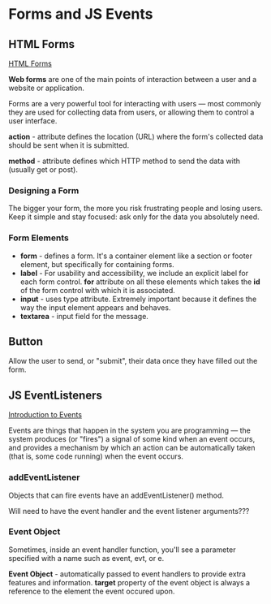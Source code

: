 # Forms and JS Events

## HTML Forms

[HTML Forms](https://developer.mozilla.org/en-US/docs/Learn/Forms)

**Web forms** are one of the main points of interaction between a user and a website or application.

Forms are a very powerful tool for interacting with users — most commonly they are used for collecting data from users, or allowing them to control a user interface.

**action** - attribute defines the location (URL) where the form's collected data should be sent when it is submitted.

**method** - attribute defines which HTTP method to send the data with (usually get or post).

### Designing a Form

The bigger your form, the more you risk frustrating people and losing users. Keep it simple and stay focused: ask only for the data you absolutely need.

### Form Elements

- **form** - defines a form. It's a container element like a section or footer element, but specifically for containing forms.
- **label** - For usability and accessibility, we include an explicit label for each form control. **for** attribute on all these elements which takes the **id** of the form control with which it is associated.
- **input** - uses type attribute. Extremely important because it defines the way the input element appears and behaves.
- **textarea** - input field for the message.

## Button

 Allow the user to send, or "submit", their data once they have filled out the form.

## JS EventListeners

[Introduction to Events](https://developer.mozilla.org/en-US/docs/Learn/JavaScript/Building_blocks/Events)

Events are things that happen in the system you are programming — the system produces (or "fires") a signal of some kind when an event occurs, and provides a mechanism by which an action can be automatically taken (that is, some code running) when the event occurs.

### addEventListener

Objects that can fire events have an addEventListener() method. 

Will need to have the event handler and the event listener arguments???

### Event Object

Sometimes, inside an event handler function, you'll see a parameter specified with a name such as event, evt, or e.

**Event Object** - automatically passed to event handlers to provide extra features and information. **target** property of the event object is always a reference to the element the event occured upon.